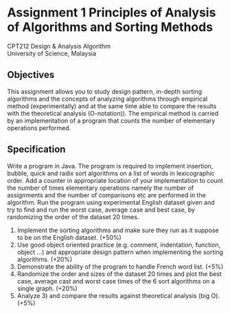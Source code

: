 # Assignment 1 Principles of Analysis of Algorithms and Sorting Methods 
CPT212 Design & Analysis Algorithm                       
University of Science, Malaysia                          

Objectives
-----------
This assignment allows you to study design pattern, in-depth sorting algorithms
and the concepts of analyzing algorithms through empirical method
(experimentally) and at the same time able to compare the results with the
theoretical analysis (O-notation)). The empirical method is carried by an
implementation of a program that counts the number of elementary operations
performed.

Specification
--------------
Write a program in Java. The program is required to implement insertion, bubble,
quick and radix sort algorithms on a list of words in lexicographic
order. Add a counter in appropriate location of your implementation to count
the number of times elementary operations namely the number of assignments
and the number of comparisons etc are performed in the algorithm. Run the
program using experimental English dataset given and try to find and run the
worst case, average case and best case, by randomizing the order of the
dataset 20 times.

1) Implement the sorting algorithms and make sure they run as it suppose to be on the
   English dataset. (+50%)
2) Use good object oriented practice (e.g. comment, indentation, function, object …)
   and appropriate design pattern when implementing the sorting algorithms.
   (+20%)
3) Demonstrate the ability of the program to handle French word list. (+5%)
4) Randomize the order and sizes of the dataset 20 times and plot the best case,
   average cast and worst case times of the 6 sort algorithms on a single graph.
   (+20%)
5) Analyze 3) and compare the results against theoretical analysis (big O). (+5%)
